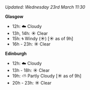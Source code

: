 *Updated: Wednesday 23rd March 11:30*

**Glasgow**

* 12h: :cloud: Cloudy
* 13h, 14h: :sunny: Clear
* 15h: :cyclone: Windy (:sunny:) [:sunny: as of 9h]
* 16h - 23h: :sunny: Clear

**Edinburgh**

* 12h: :cloud: Cloudy
* 13h - 18h: :sunny: Clear
* 19h: :partly_sunny: Partly Cloudy [:sunny: as of 9h]
* 20h - 23h: :sunny: Clear
